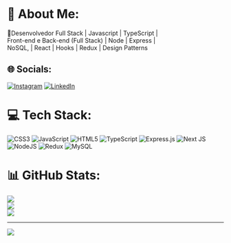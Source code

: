 # 💫 About Me:
🪷Desenvolvedor Full Stack | Javascript | TypeScript |<br>Front-end e Back-end (Full Stack) | Node | Express |<br>NoSQL, | React | Hooks | Redux | Design Patterns


## 🌐 Socials:
[![Instagram](https://img.shields.io/badge/Instagram-%23E4405F.svg?logo=Instagram&logoColor=white)](https://instagram.com/evilyn_ps) [![LinkedIn](https://img.shields.io/badge/LinkedIn-%230077B5.svg?logo=linkedin&logoColor=white)](https://linkedin.com/in/evilyn-pinheiro-583a28235) 

# 💻 Tech Stack:
![CSS3](https://img.shields.io/badge/css3-%231572B6.svg?style=flat&logo=css3&logoColor=white) ![JavaScript](https://img.shields.io/badge/javascript-%23323330.svg?style=flat&logo=javascript&logoColor=%23F7DF1E) ![HTML5](https://img.shields.io/badge/html5-%23E34F26.svg?style=flat&logo=html5&logoColor=white) ![TypeScript](https://img.shields.io/badge/typescript-%23007ACC.svg?style=flat&logo=typescript&logoColor=white) ![Express.js](https://img.shields.io/badge/express.js-%23404d59.svg?style=flat&logo=express&logoColor=%2361DAFB) ![Next JS](https://img.shields.io/badge/Next-black?style=flat&logo=next.js&logoColor=white) ![NodeJS](https://img.shields.io/badge/node.js-6DA55F?style=flat&logo=node.js&logoColor=white) ![Redux](https://img.shields.io/badge/redux-%23593d88.svg?style=flat&logo=redux&logoColor=white) ![MySQL](https://img.shields.io/badge/mysql-%2300000f.svg?style=flat&logo=mysql&logoColor=white)
# 📊 GitHub Stats:
![](https://github-readme-stats.vercel.app/api?username=Evilyn-P-S&theme=tokyonight&hide_border=true&include_all_commits=false&count_private=false)<br/>
![](https://github-readme-streak-stats.herokuapp.com/?user=Evilyn-P-S&theme=tokyonight&hide_border=true)<br/>
![](https://github-readme-stats.vercel.app/api/top-langs/?username=Evilyn-P-S&theme=tokyonight&hide_border=true&include_all_commits=false&count_private=false&layout=compact)

---
[![](https://visitcount.itsvg.in/api?id=Evilyn-P-S&icon=0&color=11)](https://visitcount.itsvg.in)

<!-- Proudly created with GPRM ( https://gprm.itsvg.in ) -->
